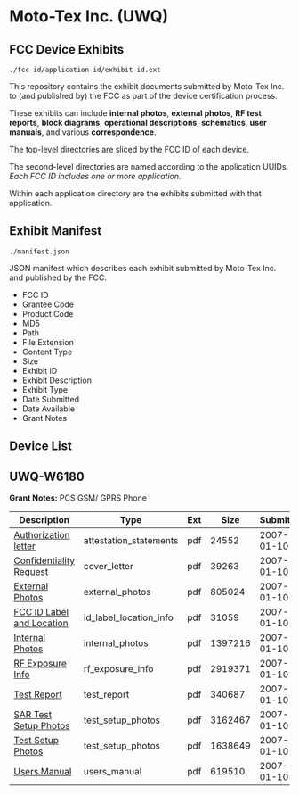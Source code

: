 # Moto-Tex Inc. (UWQ)
## FCC Device Exhibits

```
./fcc-id/application-id/exhibit-id.ext
```

This repository contains the exhibit documents submitted by Moto-Tex Inc. to (and published by) the FCC as part of the device certification process.

These exhibits can include **internal photos**, **external photos**, **RF test reports**, **block diagrams**, **operational descriptions**, **schematics**, **user manuals**, and various **correspondence**.

The top-level directories are sliced by the FCC ID of each device.

The second-level directories are named according to the application UUIDs. *Each FCC ID includes one or more application.*

Within each application directory are the exhibits submitted with that application. 

## Exhibit Manifest

```
./manifest.json
```

JSON manifest which describes each exhibit submitted by Moto-Tex Inc. and published by the FCC.

- FCC ID
- Grantee Code
- Product Code
- MD5
- Path
- File Extension
- Content Type
- Size
- Exhibit ID
- Exhibit Description
- Exhibit Type
- Date Submitted
- Date Available
- Grant Notes

## Device List
## UWQ-W6180
**Grant Notes:** PCS GSM/ GPRS Phone

| Description | Type | Ext | Size | Submitted | Available |
| ----------- | ---- | --- | ---- | --------- | --------- |
| [Authorization letter](UWQ-W6180/fb94fa72d5c785d406506d19c54f2011/746113.pdf) | attestation_statements | pdf | 24552 | 2007-01-10 | 2007-01-10 |
| [Confidentiality Request](UWQ-W6180/fb94fa72d5c785d406506d19c54f2011/746115.pdf) | cover_letter | pdf | 39263 | 2007-01-10 | 2007-01-10 |
| [External Photos](UWQ-W6180/fb94fa72d5c785d406506d19c54f2011/746116.pdf) | external_photos | pdf | 805024 | 2007-01-10 | 2007-02-24 |
| [FCC ID Label and Location](UWQ-W6180/fb94fa72d5c785d406506d19c54f2011/746117.pdf) | id_label_location_info | pdf | 31059 | 2007-01-10 | 2007-01-10 |
| [Internal Photos](UWQ-W6180/fb94fa72d5c785d406506d19c54f2011/746118.pdf) | internal_photos | pdf | 1397216 | 2007-01-10 | 2007-02-24 |
| [RF Exposure Info](UWQ-W6180/fb94fa72d5c785d406506d19c54f2011/746127.pdf) | rf_exposure_info | pdf | 2919371 | 2007-01-10 | 2007-01-10 |
| [Test Report](UWQ-W6180/fb94fa72d5c785d406506d19c54f2011/746124.pdf) | test_report | pdf | 340687 | 2007-01-10 | 2007-01-10 |
| [SAR Test Setup Photos](UWQ-W6180/fb94fa72d5c785d406506d19c54f2011/746122.pdf) | test_setup_photos | pdf | 3162467 | 2007-01-10 | 2007-02-24 |
| [Test Setup Photos](UWQ-W6180/fb94fa72d5c785d406506d19c54f2011/746125.pdf) | test_setup_photos | pdf | 1638649 | 2007-01-10 | 2007-02-24 |
| [Users Manual](UWQ-W6180/fb94fa72d5c785d406506d19c54f2011/746126.pdf) | users_manual | pdf | 619510 | 2007-01-10 | 2007-02-24 |
